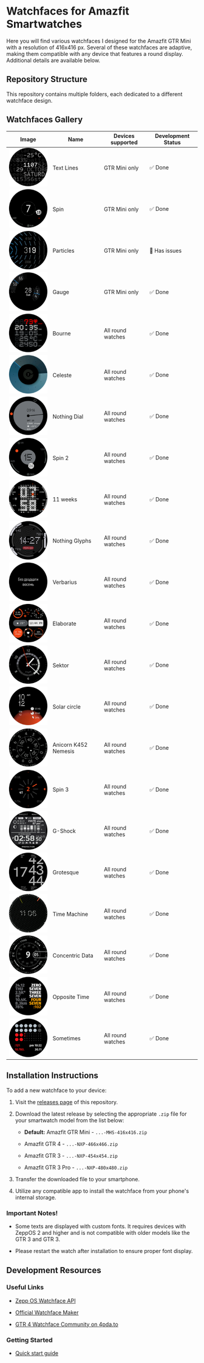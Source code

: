 # Watchfaces for Amazfit Smartwatches

Here you will find various watchfaces I designed for the Amazfit GTR Mini with a resolution of 416x416 px. Several of these watchfaces are adaptive, making them compatible with any device that features a round display. Additional details are available below.

## Repository Structure

This repository contains multiple folders, each dedicated to a different watchface design.

## Watchfaces Gallery

| Image 	                               | Name       	          | Devices supported | Development Status 	  |
|:-------------------------:            |------------           |------------------ |---------------------    |
| ![](./text-lines/demo.png)            | Text Lines 	          | GTR Mini only 	   | ✅ Done             	|
| ![](./spin/demo.png)       	          | Spin       	          | GTR Mini only 	   | ✅ Done             	|
| ![](./particles/demo.png)             | Particles  	          | GTR Mini only 	   | 🚫 Has issues          |
| ![](./gauge/demo.png)      	          | Gauge      	          | GTR Mini only 	   | ✅ Done             	|
| ![](./bourne/demo.png)                | Bourne     	          | All round watches | ✅ Done             	|
| ![](./celeste/demo.png)               | Celeste    	          | All round watches | ✅ Done             	|
| ![](./nothing-dial/demo.png)          | Nothing Dial          | All round watches | ✅ Done             	|
| ![](./spin-2/demo.png)                | Spin 2                | All round watches | ✅ Done             	|
| ![](./11-weeks/demo.png)              | 11 weeks              | All round watches | ✅ Done             	|
| ![](./nothing-glyphs/demo.png)        | Nothing Glyphs        | All round watches | ✅ Done             	|
| ![](./verbarius/demo.png)             | Verbarius             | All round watches | ✅ Done             	|
| ![](./elaborate/demo.png)             | Elaborate             | All round watches | ✅ Done             	|
| ![](./nothing-sector/demo.png)        | Sektor                | All round watches | ✅ Done             	|
| ![](./solar-circle/demo.png)          | Solar circle          | All round watches | ✅ Done             	|
| ![](./anicorn-k452-nemesis/demo.png)  | Anicorn K452 Nemesis  | All round watches | ✅ Done             	|
| ![](./spin-3/demo.png)                | Spin 3                | All round watches | ✅ Done             	|
| ![](./g-shock/demo.png)               | G-Shock               | All round watches | ✅ Done                |
| ![](./grotesque/demo.png)             | Grotesque             | All round watches | ✅ Done                |
| ![](./time-machine/demo.png)          | Time Machine          | All round watches | ✅ Done                |
| ![](./concentric-data/demo.png)       | Concentric Data       | All round watches | ✅ Done                |
| ![](./opposite-time/demo.png)         | Opposite Time         | All round watches | ✅ Done                |
| ![](./sometimes/demo.png)             | Sometimes             | All round watches | ✅ Done                |


## Installation Instructions

To add a new watchface to your device:

1. Visit the [releases page](https://github.com/novvember/amazfit-watchfaces/releases) of this repository.

2. Download the latest release by selecting the appropriate `.zip` file for your smartwatch model from the list below:

   - **Default:** Amazfit GTR Mini - `...-MHS-416x416.zip`

   - Amazfit GTR 4 - `...-NXP-466x466.zip`

   - Amazfit GTR 3 - `...-NXP-454x454.zip`

   - Amazfit GTR 3 Pro - `...-NXP-480x480.zip`

3. Transfer the downloaded file to your smartphone.

4. Utilize any compatible app to install the watchface from your phone's internal storage.

### Important Notes!
- Some texts are displayed with custom fonts. It requires devices with ZeppOS 2 and higher and is not compatible with older models like the GTR 3 and GTR 3.

- Please restart the watch after installation to ensure proper font display.

## Development Resources

### Useful Links

- [Zepp OS Watchface API](https://docs.zepp.com/docs/watchface/api/hmUI/createWidget/)

- [Official Watchface Maker](https://watchface.zepp.com/create)

- [GTR 4 Watchface Community on 4pda.to](https://4pda.to/forum/index.php?showtopic=1055207)

### Getting Started

- [Quick start guide](https://docs.zepp.com/docs/guides/quick-start/)
